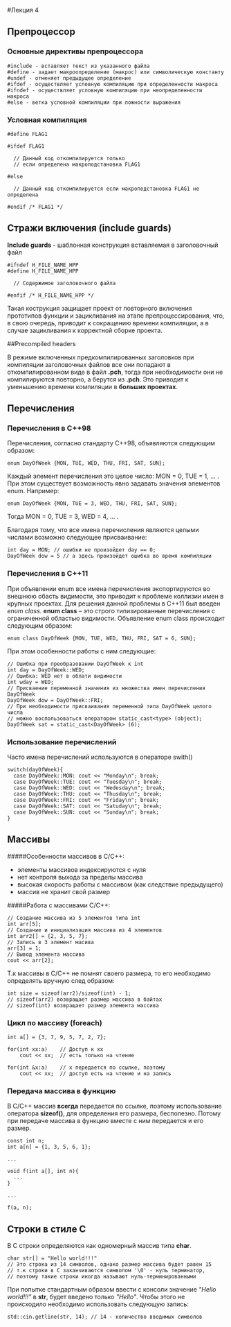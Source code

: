 #Лекция 4

## Препроцессор

### Основные директивы препроцессора

	#include - вставляет текст из указанного файла
	#define - задает макроопределение (макрос) или символическую константу
	#undef - отменяет предыдущее определение
	#ifdef - осуществляет условную компиляцию при определенности макроса
	#ifndef - осуществляет условную компиляцию при неопределенности макроса
	#else - ветка условной компиляции при ложности выражения

### Условная компиляция

	#define FLAG1

	#ifdef FLAG1

	  // Данный код откомпилируется только
	  // если определена макроподстановка FLAG1

	#else

	  // Данный код откомпилируется если макроподстановка FLAG1 не определена

	#endif /* FLAG1 */ 


## Стражи включения (include guards)

**Include guards** - шаблонная конструкция вставляемая в заголовочный файл

	#ifndef H_FILE_NAME_HPP
	#define H_FILE_NAME_HPP
	
	  // Содержимое заголовочного файла

	#enfif /* H_FILE_NAME_HPP */

Такая кострукция защищает проект от повторного включения прототипов функции и зацикливания на этапе препроцессирования, что, в свою очередь, приводит к сокращению времени компиляции, а в случае зацикливания к корректной сборке проекта. 

##Precompiled headers

В режиме включенных предкомпилированных заголовков при компиляции заголовочных файлов все они попадают в откомпилированном виде в файл **.pch**, тогда при необходимости они не компилируются повторно, а берутся из **.pch**. Это приводит к уменьшению времени компиляции в **больших проектах**.


## Перечисления

### Перечисления в C++98

Перечисления, согласно стандарту C++98, объявляются следующим образом:

	enum DayOfWeek {MON, TUE, WED, THU, FRI, SAT, SUN};

Каждый элемент перечисления это целое число: MON = 0, TUE = 1, ... . При этом существует возможность явно задавать значения элементов enum. Например:

	enum DayOfWeek {MON, TUE = 3, WED, THU, FRI, SAT, SUN};

Тогда MON = 0, TUE = 3, WED = 4, ... .

Благодаря тому, что все имена перечисления являются целыми числами возможно следующее присваивание:

	int day = MON; // ошибки не произойдет day == 0;
	DayOfWeek dow = 5 // а здесь произойдет ошибка во время компиляции            


### Перечисления в C++11

При объявлении enum все имена перечисления экспортируются во внешнюю обасть видимости, это приводит к проблеме коллизии имен в крупных проектах. Для решения данной проблемы в C++11 был введен *enum class*. **enum class** – это строго типизированные перечисления с ограниченной областью видимости. Объявление enum class происходит следующим образом:

	enum class DayOfWeek {MON, TUE, WED, THU, FRI, SAT = 6, SUN};

При этом особенности работы с ним следующие:

	// Ошибка при преобразовании DayOfWeek к int
	int day = DayOfWeek::WED;
	// Ошибка: WED нет в облати видимости
	int wday = WED;
	// Присваение переменной значения из множества имен перечисления DayOfWeek
	DayOfWeek dow = DayOfWeek::FRI;
	// При необходимости присваивания переменной типа DayOfWeek целого числа
	// можно воспользоваться оператором static_cast<type> (object);
	DayOfWeek sat = static_cast<DayOfWeek> (6);

### Использование перечислений

Часто имена перечислений используются в операторе swith()

	switch(dayOfWeek){
	  case DayOfWeek::MON: cout << "Monday\n"; break;
	  case DayOfWeek::TUE: cout << "Tuesday\n"; break;
	  case DayOfWeek::WED: cout << "Wedesday\n"; break;
	  case DayOfWeek::THU: cout << "Thusday\n"; break;
	  case DayOfWeek::FRI: cout << "Friday\n"; break;
	  case DayOfWeek::SAT: cout << "Satuday\n"; break;
	  case DayOfWeek::SUN: cout << "Sunday\n"; break;
	}



## Массивы 

#####Особенности массивов в С/C++:

* элементы массивов индексируются с нуля
* нет контроля выхода за пределы массива
* высокая скорость работы с массивом (как следствие предыдущего)
* массив не хранит свой размер 


#####Работа с массивами C/C++:

	// Создание массива из 5 элементов типа int
	int arr[5]; 
	// Создание и инициализация массива из 4 элементов 
	int arr2[] = {2, 3, 5, 7};
	// Запись в 3 элемент масива
	arr[3] = 1;
	// Вывод элемента массива
	cout << arr[2];


Т.к массивы в C/C++ не помнят своего размера, то его необходимо определять вручную след образом:

	int size = sizeof(arr2)/sizeof(int) - 1;
	// sizeof(arr2) возвращает размер массива в байтах
	// sizeof(int) возвращает размер элемента массива


### Цикл по массиву (foreach)

	int a[] = {3, 7, 9, 5, 7, 2, 7};

	for(int xx:a)    // Доступ к xx 
		cout << xx;  // есть только на чтение

	for(int &x:a)    // x передается по ссылке, поэтому
		cout << xx;  // доступ есть на чтение и на запись

### Передача массива в функцию

В C/C++ массив **всегда** передается по ссылке, поэтому использование оператора **sizeof()**, для определения его размера, бесполезно. Потому при передаче массива в функцию вместе с ним передается и его размер.

	const int n;
	int a[n] = {1, 3, 5, 6, 1};

	...

	void f(int a[], int n){
	  ...
	}

	...

	f(a, n);


## Строки в стиле C

В С строки определяются как одномерный массив типа **char**.

	char str[] = "Hello world!!!"
	// Это строка из 14 символов, однако размер массива будет равен 15
	// т.к строки в C заканчиваются символом '\0' - нуль терминатор,
	// поэтому такие строки иногда называют нуль-терминированными

При попытке стандартным образом ввести с консоли значение *"Hello world!!!"* в **str**, будет введено только *"Hello"*. Чтобы этого не происходило необходимо использовать следующую запись:

	std::cin.getline(str, 14); // 14 - количество вводимых символов
